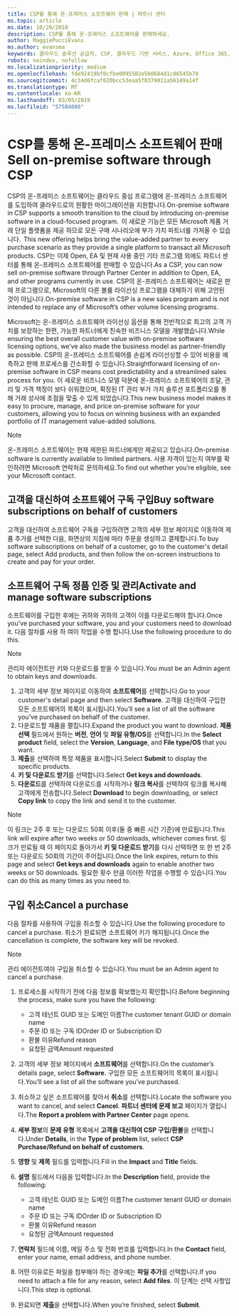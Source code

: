 ```yaml
---
title: CSP를 통해 온-프레미스 소프트웨어 판매 | 파트너 센터
ms.topic: article
ms.date: 10/29/2018
description: CSP를 통해 온-프레미스 소프트웨어를 판매하세요.
author: MaggiePucciEvans
ms.author: evansma
keywords: 클라우드 솔루션 공급자, CSP, 클라우드 기반 서비스, Azure, Office 365, Dynamics, CSP 파트너, CSP에서 판매, 직접 파트너, 직접 CSP 파트너, 간접 CSP 재판매인, 직접 CSP, 간접 CSP, 직접 모델, 간접 모델, 간접 재판매인, 간접 공급자, 공급자, 배포자, 클라우드 솔루션 공급자 프로그램
robots: noindex, nofollow
ms.localizationpriority: medium
ms.openlocfilehash: fde92419bf0cfbe0095502e5b0684d1c86545b70
ms.sourcegitcommit: 4c34d6fcaf020bcc53eaa5f0379011a56149a14f
ms.translationtype: MT
ms.contentlocale: ko-KR
ms.lasthandoff: 03/05/2019
ms.locfileid: "57584606"
---
```

# <a name="sell-on-premise-software-through-csp"></a><span data-ttu-id="434f8-104">CSP를 통해 온-프레미스 소프트웨어 판매</span><span class="sxs-lookup"><span data-stu-id="434f8-104">Sell on-premise software through CSP</span></span>

<span data-ttu-id="434f8-105">CSP의 온-프레미스 소프트웨어는 클라우드 중심 프로그램에 온-프레미스 소프트웨어를 도입하여 클라우드로의 원활한 마이그레이션을 지원합니다.</span><span class="sxs-lookup"><span data-stu-id="434f8-105">On-premise software in CSP supports a smooth transition to the cloud by introducing on-premise software in a cloud-focused program.</span></span><span data-ttu-id="434f8-106">  이 새로운 기능은 모든 Microsoft 제품 거래 단일 플랫폼을 제공 하므로 모든 구매 시나리오에 부가 가치 파트너를 가져올 수 있습니다.</span><span class="sxs-lookup"><span data-stu-id="434f8-106">  This new offering helps bring the value-added partner to every purchase scenario as they provide a single platform to transact all Microsoft products.</span></span> <span data-ttu-id="434f8-107">CSP는 이제 Open, EA 및 현재 사용 중인 기타 프로그램 외에도 파트너 센터를 통해 온-프레미스 소프트웨어를 판매할 수 있습니다.</span><span class="sxs-lookup"><span data-stu-id="434f8-107">As a CSP, you can now sell on-premise software through Partner Center in addition to Open, EA, and other programs currently in use.</span></span> <span data-ttu-id="434f8-108">CSP의 온-프레미스 소프트웨어는 새로운 판매 프로그램으로, Microsoft의 다른 볼륨 라이선싱 프로그램을 대체하기 위해 고안된 것이 아닙니다.</span><span class="sxs-lookup"><span data-stu-id="434f8-108">On-premise software in CSP is a new sales program and is not intended to replace any of Microsoft’s other volume licensing programs.</span></span> 
 
<span data-ttu-id="434f8-109">Microsoft는 온-프레미스 소프트웨어 라이선싱 옵션을 통해 전반적으로 최고의 고객 가치를 보장하는 한편, 가능한 파트너에게 친숙한 비즈니스 모델을 개발했습니다.</span><span class="sxs-lookup"><span data-stu-id="434f8-109">While ensuring the best overall customer value with on-premise software licensing options, we’ve also made the business model as partner-friendly as possible.</span></span> <span data-ttu-id="434f8-110">CSP의 온-프레미스 소프트웨어를 손쉽게 라이선싱할 수 있어 비용을 예측하고 판매 프로세스를 간소화할 수 있습니다.</span><span class="sxs-lookup"><span data-stu-id="434f8-110">Straightforward licensing of on-premise software in CSP means cost predictability and a streamlined sales process for you.</span></span> <span data-ttu-id="434f8-111">이 새로운 비즈니스 모델 덕분에 온-프레미스 소프트웨어의 조달, 관리 및 가격 책정이 보다 쉬워졌으며, 확장된 IT 관리 부가 가치 솔루션 포트폴리오를 통해 거래 성사에 초점을 맞출 수 있게 되었습니다.</span><span class="sxs-lookup"><span data-stu-id="434f8-111">This new business model makes it easy to procure, manage, and price on-premise software for your customers, allowing you to focus on winning business with an expanded portfolio of IT management value-added solutions.</span></span> 

>[!NOTE]
><span data-ttu-id="434f8-112">온-프레미스 소프트웨어는 현재 제한된 파트너에게만 제공되고 있습니다.</span><span class="sxs-lookup"><span data-stu-id="434f8-112">On-premise software is currently available to limited partners.</span></span> <span data-ttu-id="434f8-113">사용 자격이 있는지 여부를 확인하려면 Microsoft 연락처로 문의하세요.</span><span class="sxs-lookup"><span data-stu-id="434f8-113">To find out whether you’re eligible, see your Microsoft contact.</span></span> 


## <a name="buy-software-subscriptions-on-behalf-of-customers"></a><span data-ttu-id="434f8-114">고객을 대신하여 소프트웨어 구독 구입</span><span class="sxs-lookup"><span data-stu-id="434f8-114">Buy software subscriptions on behalf of customers</span></span>

<span data-ttu-id="434f8-115">고객을 대신하여 소프트웨어 구독을 구입하려면 고객의 세부 정보 페이지로 이동하여 제품 추가를 선택한 다음, 화면상의 지침에 따라 주문을 생성하고 결제합니다.</span><span class="sxs-lookup"><span data-stu-id="434f8-115">To buy software subscriptions on behalf of a customer, go to the customer's detail page, select Add products, and then follow the on-screen instructions to create and pay for your order.</span></span>

## <a name="activate-and-manage-software-subscriptions"></a><span data-ttu-id="434f8-116">소프트웨어 구독 정품 인증 및 관리</span><span class="sxs-lookup"><span data-stu-id="434f8-116">Activate and manage software subscriptions</span></span>

<span data-ttu-id="434f8-117">소프트웨어를 구입한 후에는 귀하와 귀하의 고객이 이를 다운로드해야 합니다.</span><span class="sxs-lookup"><span data-stu-id="434f8-117">Once you’ve purchased your software, you and your customers need to download it.</span></span> <span data-ttu-id="434f8-118">다음 절차를 사용 하 여이 작업을 수행 합니다.</span><span class="sxs-lookup"><span data-stu-id="434f8-118">Use the following procedure to do this.</span></span> 

>[!NOTE]
><span data-ttu-id="434f8-119">관리자 에이전트만 키와 다운로드를 받을 수 있습니다.</span><span class="sxs-lookup"><span data-stu-id="434f8-119">You must be an Admin agent to obtain keys and downloads.</span></span> 

1. <span data-ttu-id="434f8-120">고객의 세부 정보 페이지로 이동하여 **소프트웨어**를 선택합니다.</span><span class="sxs-lookup"><span data-stu-id="434f8-120">Go to your customer's detail page and then select **Software**.</span></span> <span data-ttu-id="434f8-121">고객을 대신하여 구입한 모든 소프트웨어의 목록이 표시됩니다.</span><span class="sxs-lookup"><span data-stu-id="434f8-121">You’ll see a list of all the software you’ve purchased on behalf of the customer.</span></span> 
2.  <span data-ttu-id="434f8-122">다운로드할 제품을 펼칩니다.</span><span class="sxs-lookup"><span data-stu-id="434f8-122">Expand the product you want to download.</span></span> <span data-ttu-id="434f8-123">**제품 선택** 필드에서 원하는 **버전**, **언어** 및 **파일 유형/OS**를 선택합니다.</span><span class="sxs-lookup"><span data-stu-id="434f8-123">In the **Select product** field, select the **Version**, **Language**, and **File type/OS** that you want.</span></span> 
3.  <span data-ttu-id="434f8-124">**제출**을 선택하여 특정 제품을 표시합니다.</span><span class="sxs-lookup"><span data-stu-id="434f8-124">Select **Submit** to display the specific products.</span></span> 
4.  <span data-ttu-id="434f8-125">**키 및 다운로드 받기**를 선택합니다.</span><span class="sxs-lookup"><span data-stu-id="434f8-125">Select **Get keys and downloads**.</span></span> 
5.  <span data-ttu-id="434f8-126">**다운로드**를 선택하여 다운로드를 시작하거나 **링크 복사**를 선택하여 링크를 복사해 고객에게 전송합니다.</span><span class="sxs-lookup"><span data-stu-id="434f8-126">Select **Download** to begin downloading, or select **Copy link** to copy the link and send it to the customer.</span></span> 

>[!NOTE]
><span data-ttu-id="434f8-127">이 링크는 2주 후 또는 다운로드 50회 이후(둘 중 빠른 시간 기준)에 만료됩니다.</span><span class="sxs-lookup"><span data-stu-id="434f8-127">This link will expire after two weeks or 50 downloads, whichever comes first.</span></span> <span data-ttu-id="434f8-128">링크가 만료될 때 이 페이지로 돌아가서 **키 및 다운로드 받기**를 다시 선택하면 또 한 번 2주 또는 다운로드 50회의 기간이 주어집니다.</span><span class="sxs-lookup"><span data-stu-id="434f8-128">Once the link expires, return to this page and select **Get keys and downloads** again to enable another two weeks or 50 downloads.</span></span> <span data-ttu-id="434f8-129">필요한 횟수 만큼 이러한 작업을 수행할 수 있습니다.</span><span class="sxs-lookup"><span data-stu-id="434f8-129">You can do this as many times as you need to.</span></span> 


## <a name="cancel-a-purchase"></a><span data-ttu-id="434f8-130">구입 취소</span><span class="sxs-lookup"><span data-stu-id="434f8-130">Cancel a purchase</span></span>
<span data-ttu-id="434f8-131">다음 절차를 사용하여 구입을 취소할 수 있습니다.</span><span class="sxs-lookup"><span data-stu-id="434f8-131">Use the following procedure to cancel a purchase.</span></span> <span data-ttu-id="434f8-132">취소가 완료되면 소프트웨어 키가 해지됩니다.</span><span class="sxs-lookup"><span data-stu-id="434f8-132">Once the cancellation is complete, the software key will be revoked.</span></span> 

>[!NOTE]
><span data-ttu-id="434f8-133">관리 에이전트여야 구입을 취소할 수 있습니다.</span><span class="sxs-lookup"><span data-stu-id="434f8-133">You must be an Admin agent to cancel a purchase.</span></span> 

1.  <span data-ttu-id="434f8-134">프로세스를 시작하기 전에 다음 정보를 확보했는지 확인합니다.</span><span class="sxs-lookup"><span data-stu-id="434f8-134">Before beginning the process, make sure you have the following:</span></span> 
    -   <span data-ttu-id="434f8-135">고객 테넌트 GUID 또는 도메인 이름</span><span class="sxs-lookup"><span data-stu-id="434f8-135">The customer tenant GUID or domain name</span></span>
    -   <span data-ttu-id="434f8-136">주문 ID 또는 구독 ID</span><span class="sxs-lookup"><span data-stu-id="434f8-136">Order ID or Subscription ID</span></span>
    -   <span data-ttu-id="434f8-137">환불 이유</span><span class="sxs-lookup"><span data-stu-id="434f8-137">Refund reason</span></span>
    -   <span data-ttu-id="434f8-138">요청된 금액</span><span class="sxs-lookup"><span data-stu-id="434f8-138">Amount requested</span></span>

2.  <span data-ttu-id="434f8-139">고객의 세부 정보 페이지에서 **소프트웨어**를 선택합니다.</span><span class="sxs-lookup"><span data-stu-id="434f8-139">On the customer’s details page, select **Software**.</span></span> <span data-ttu-id="434f8-140">구입한 모든 소프트웨어의 목록이 표시됩니다.</span><span class="sxs-lookup"><span data-stu-id="434f8-140">You’ll see a list of all the software you’ve purchased.</span></span> 

3.  <span data-ttu-id="434f8-141">취소하고 싶은 소프트웨어를 찾아서 **취소**를 선택합니다.</span><span class="sxs-lookup"><span data-stu-id="434f8-141">Locate the software you want to cancel, and select **Cancel**.</span></span> <span data-ttu-id="434f8-142">**파트너 센터에 문제 보고** 페이지가 열립니다.</span><span class="sxs-lookup"><span data-stu-id="434f8-142">The **Report a problem with Partner Center** page opens.</span></span> 

4.  <span data-ttu-id="434f8-143">**세부 정보**의 **문제 유형** 목록에서 **고객을 대신하여 CSP 구입/환불**을 선택합니다.</span><span class="sxs-lookup"><span data-stu-id="434f8-143">Under **Details**, in the **Type of problem** list, select **CSP Purchase/Refund on behalf of customers**.</span></span>

5.  <span data-ttu-id="434f8-144">**영향** 및 **제목** 필드를 입력합니다.</span><span class="sxs-lookup"><span data-stu-id="434f8-144">Fill in the **Impact** and **Title** fields.</span></span> 

6.  <span data-ttu-id="434f8-145">**설명** 필드에서 다음을 입력합니다.</span><span class="sxs-lookup"><span data-stu-id="434f8-145">In the **Description** field, provide the following:</span></span> 
    -   <span data-ttu-id="434f8-146">고객 테넌트 GUID 또는 도메인 이름</span><span class="sxs-lookup"><span data-stu-id="434f8-146">The customer tenant GUID or domain name</span></span>
    -   <span data-ttu-id="434f8-147">주문 ID 또는 구독 ID</span><span class="sxs-lookup"><span data-stu-id="434f8-147">Order ID or Subscription ID</span></span>
    -   <span data-ttu-id="434f8-148">환불 이유</span><span class="sxs-lookup"><span data-stu-id="434f8-148">Refund reason</span></span>
    -   <span data-ttu-id="434f8-149">요청된 금액</span><span class="sxs-lookup"><span data-stu-id="434f8-149">Amount requested</span></span>

7.  <span data-ttu-id="434f8-150">**연락처** 필드에 이름, 메일 주소 및 전화 번호를 입력합니다.</span><span class="sxs-lookup"><span data-stu-id="434f8-150">In the **Contact** field, enter your name, email address, and phone number.</span></span> 

8.  <span data-ttu-id="434f8-151">어떤 이유로든 파일을 첨부해야 하는 경우에는 **파일 추가**를 선택합니다.</span><span class="sxs-lookup"><span data-stu-id="434f8-151">If you need to attach a file for any reason, select **Add files**.</span></span> <span data-ttu-id="434f8-152">이 단계는 선택 사항입니다.</span><span class="sxs-lookup"><span data-stu-id="434f8-152">This step is optional.</span></span> 

9.  <span data-ttu-id="434f8-153">완료되면 **제출**을 선택합니다.</span><span class="sxs-lookup"><span data-stu-id="434f8-153">When you’re finished, select **Submit**.</span></span>